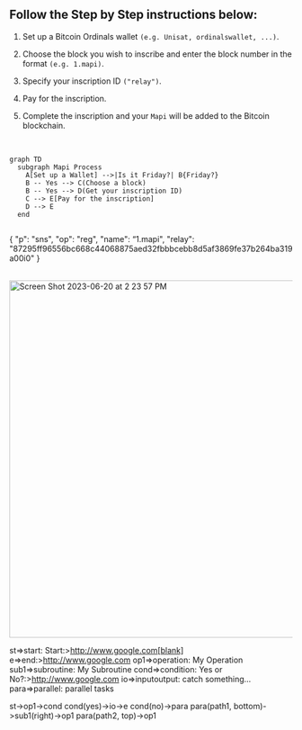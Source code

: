 

## Follow the Step by Step instructions below:

1. Set up a Bitcoin Ordinals wallet `(e.g. Unisat, ordinalswallet, ...)`.

2. Choose the block you wish to inscribe and enter the block number in the format `(e.g. 1.mapi)`.
   
4. Specify your inscription ID `("relay")`.

5. Pay for the inscription.
   
6. Complete the inscription and your `Mapi` will be added to the Bitcoin blockchain.
   
<br>


```mermaid
graph TD
  subgraph Mapi Process
    A[Set up a Wallet] -->|Is it Friday?| B{Friday?}
    B -- Yes --> C(Choose a block)
    B -- Yes --> D(Get your inscription ID)
    C --> E[Pay for the inscription]
    D --> E
  end


```



{ 
  "p": "sns",
  "op": "reg",
  "name": “1.mapi",
  "relay": "87295ff96556bc668c44068875aed32fbbbcebb8d5af3869fe37b264ba319a00i0"
}

<br>


<img width="635" alt="Screen Shot 2023-06-20 at 2 23 57 PM" src="https://github.com/3D4D5D/3D4D5D/assets/130207760/b51726c2-9b57-48f4-8021-d9a21e1d3374">

<br>

st=>start: Start:>http://www.google.com[blank]
e=>end:>http://www.google.com
op1=>operation: My Operation
sub1=>subroutine: My Subroutine
cond=>condition: Yes
or No?:>http://www.google.com
io=>inputoutput: catch something...
para=>parallel: parallel tasks

st->op1->cond
cond(yes)->io->e
cond(no)->para
para(path1, bottom)->sub1(right)->op1
para(path2, top)->op1



